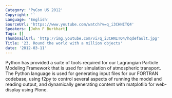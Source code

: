 ```yaml
---
Category: 'PyCon US 2012'
Copyright: ''
Language: 'English'
SourceUrl: 'https://www.youtube.com/watch?v=q_i3CHNITQ4'
Speakers: [John F Burkhart]
Tags: []
ThumbnailUrl: 'http://img.youtube.com/vi/q_i3CHNITQ4/hqdefault.jpg'
Title: '23. Round the world with a million objects'
date: '2012-03-11'
---
```

Python has provided a suite of tools required for our Lagrangian Particle
Modeling Framework that is used for simulation of atmospheric transport. The
Python language is used for generating input files for our FORTRAN codebase,
using f2py to control several aspects of running the model and reading output,
and dynamically generating content with matplotlib for web-display using
Plone.
